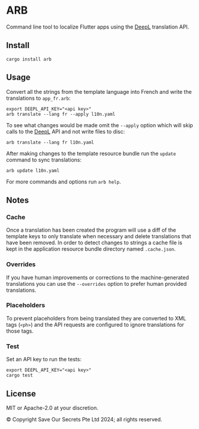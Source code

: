 # ARB

Command line tool to localize Flutter apps using the [DeepL][] translation API.

## Install

```
cargo install arb
```

## Usage

Convert all the strings from the template language into French and write the translations to `app_fr.arb`:

```
export DEEPL_API_KEY="<api key>"
arb translate --lang fr --apply l10n.yaml
```

To see what changes would be made omit the `--apply` option which will skip calls to the [DeepL][] API and not write files to disc:

```
arb translate --lang fr l10n.yaml
```

After making changes to the template resource bundle run the `update` command to sync translations:

```
arb update l10n.yaml
```

For more commands and options run `arb help`.

## Notes

### Cache

Once a translation has been created the program will use a diff of the template keys to only translate when necessary and delete translations that have been removed. In order to detect changes to strings a cache file is kept in the application resource bundle directory named `.cache.json`.

### Overrides

If you have human improvements or corrections to the machine-generated translations you can use the `--overrides` option to prefer human provided translations.

### Placeholders

To prevent placeholders from being translated they are converted to XML tags (`<ph>`) and the API requests are configured to ignore translations for those tags.

### Test

Set an API key to run the tests:

```
export DEEPL_API_KEY="<api key>"
cargo test
```

## License

MIT or Apache-2.0 at your discretion.

© Copyright Save Our Secrets Pte Ltd 2024; all rights reserved.

[DeepL]: https://deepl.com
